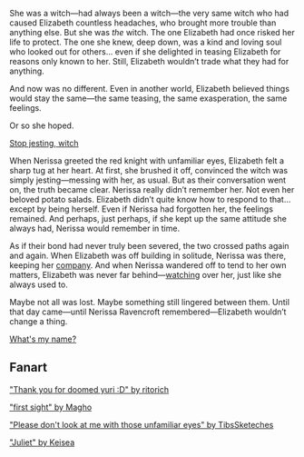 <!-- title: She's Jesting, Right? -->

She was a witch—had always been a witch—the very same witch who had caused Elizabeth countless headaches, who brought more trouble than anything else. But she was _the_ witch. The one Elizabeth had once risked her life to protect. The one she knew, deep down, was a kind and loving soul who looked out for others... even if she delighted in teasing Elizabeth for reasons only known to her. Still, Elizabeth wouldn’t trade what they had for anything.

And now was no different. Even in another world, Elizabeth believed things would stay the same—the same teasing, the same exasperation, the same feelings.

Or so she hoped.

[Stop jesting, witch](#embed:https://www.youtube.com/live/2toZfafpyW8?si=c_AF1wjc3n30qs8a&t=2154)

When Nerissa greeted the red knight with unfamiliar eyes, Elizabeth felt a sharp tug at her heart. At first, she brushed it off, convinced the witch was simply jesting—messing with her, as usual. But as their conversation went on, the truth became clear. Nerissa really didn’t remember her. Not even her beloved potato salads. Elizabeth didn’t quite know how to respond to that… except by being herself. Even if Nerissa had forgotten her, the feelings remained. And perhaps, just perhaps, if she kept up the same attitude she always had, Nerissa would remember in time.

As if their bond had never truly been severed, the two crossed paths again and again. When Elizabeth was off building in solitude, Nerissa was there, keeping her [company](https://www.youtube.com/live/2toZfafpyW8?si=A837PYRSHvJus1sJ&t=8673). And when Nerissa wandered off to tend to her own matters, Elizabeth was never far behind—[watching](https://www.youtube.com/live/2toZfafpyW8?si=YfAOcQoIOWbai1uL&t=5607) over her, just like she always used to.

Maybe not all was lost. Maybe something still lingered between them. Until that day came—until Nerissa Ravencroft remembered—Elizabeth wouldn’t change a thing.

[What's my name?](#embed:https://www.youtube.com/live/2toZfafpyW8?si=Bibgd_RaoXYFdYtI&t=4831)

## Fanart

["Thank you for doomed yuri :D" by ritorich](https://x.com/ritorich_s/status/1921996810249265554)

["first sight" by Magho](https://x.com/M_Agho/status/1926008375482990741)

["Please don't look at me with those unfamiliar eyes" by TibsSketeches](https://x.com/TibsSketches/status/1919845172369596470)

["Juliet" by Keisea](https://x.com/Keiseeaaa/status/1919107348817195311)
